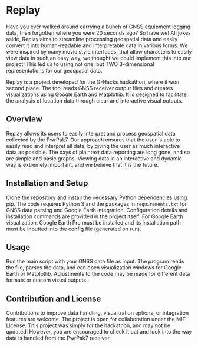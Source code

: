 # Replay

Have you ever walked around carrying a bunch of GNSS equipment logging data, then forgotten where you were 20 seconds ago? So have we! All jokes aside, Replay aims to streamline processing geospatial data and easily convert it into human-readable and interpretable data in various forms. We were inspired by many movie style interfaces, that allow characters to easily view data in such an easy way, we thought we could implement this into our project! This led us to using not one, but TWO 3-dimensional representations for our geospatial data.

Replay is a project developed for the G-Hacks hackathon, where it won second place. The tool reads GNSS receiver output files and creates visualizations using Google Earth and Matplotlib. It is designed to facilitate the analysis of location data through clear and interactive visual outputs.

## Overview

Replay allows its users to easily interpret and process geospatial data collected by the PwrPak7. Our approach ensures that the user is able to easily read and interpret all data, by giving the user as much interactive data as possible. The days of plaintext data reporting are long gone, and so are simple and basic graphs. Viewing data in an interactive and dynamic way is extremely important, and we believe that it is the future.

## Installation and Setup

Clone the repository and install the necessary Python dependencies using pip. The code requires Python 3 and the packages in `requirements.txt` for GNSS data parsing and Google Earth integration. Configuration details and installation commands are provided in the project itself. For Google Earth visualization, Google Earth Pro must be installed and its installation path must be inputted into the config file (generated on run).

## Usage

Run the main script with your GNSS data file as input. The program reads the file, parses the data, and can open visualization windows for Google Earth or Matplotlib. Adjustments to the code may be made for different data formats or custom visual outputs.

## Contribution and License

Contributions to improve data handling, visualization options, or integration features are welcome. The project is open for collaboration under the MIT License.
This project was simply for the hackathon, and may not be updated. However, you are encouraged to check it out and look into the way data is handled from the PwrPak7 receiver.
